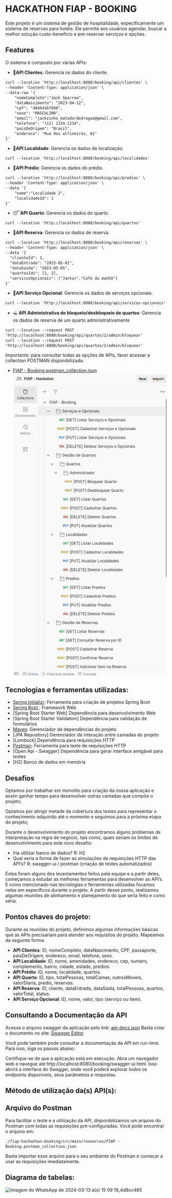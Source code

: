 # HACKATHON FIAP - BOOKING

Este projeto é um sistema de gestão de hospitalidade, especificamente um sistema de reservas para hotéis. Ele permite aos usuários agendar, buscar a melhor solução custo-benefício e pré-reservar serviços e opções.

## Features

O sistema é composto por várias APIs:

- 👤**API Clientes**: Gerencia os dados do cliente.
```shell
curl --location 'http://localhost:8080/booking/api/clientes' \
--header 'Content-Type: application/json' \
--data-raw '{
    "nomeCompleto":"Jack Sparrow",
    "dataNascimento": "2023-04-12",
    "cpf": "48464167040",
    "sexo": "MASCULINO",
    "email": "jackzinho_matadordedragao@gmail.com",
    "telefone": "(11) 1234-1234",
    "paisDeOrigem": "Brasil",
    "endereco": "Rua dos alfineiros, 61"
}'
```
- 📒**API Localidade**: Gerencia os dados de localização.
```shell
curl --location 'http://localhost:8080/booking/api/localidades'
```
- 🏨**API Prédio**: Gerencia os dados do prédio.
```shell
curl --location 'http://localhost:8080/booking/api/predios' \
--header 'Content-Type: application/json' \
--data '{
    "nome":"Localidade 2",
    "localidadeId": 1
}'
```
- 😴**API Quarto**: Gerencia os dados do quarto.
```shell
curl --location 'http://localhost:8080/booking/api/quartos'
```
- 📅**API Reserva**: Gerencia os dados de reserva.
```shell
curl --location 'http://localhost:8080/booking/api/reservas' \
--header 'Content-Type: application/json' \
--data '{
  "clienteId": 1,
  "dataEntrada": "2023-05-01",
  "dataSaida": "2023-05-05",
  "quartosIds": [1, 2],
  "servicosOpcionais": ["Jantar","Café da manhã"]
}'
```
- 🍴**API Serviço Opcional**: Gerencia os dados de serviços opcionais.
```shell
curl --location 'http://localhost:8080/booking/api/servicos-opcionais'
```
- 🪒 **API Administrativa de bloqueio/desbloqueio de quartos**: Gerencia os dados de reserva de um quarto administrativamente
```shell
curl --location --request POST 'http://localhost:8080/booking/api/quartos/2/admin/bloquear'
curl --location --request POST 'http://localhost:8080/booking/api/quartos/2/admin/bloquear'
```
Importante: para consultar todas as opções de APIs, favor acessar a collection POSTMAN disponibilizada: 

- [FIAP - Booking.postman_collection.json](src%2Fmain%2Fresources%2FFIAP%20-%20Booking.postman_collection.json)
![img.png](img.png)


## Tecnologias e ferramentas utilizadas:

* [Spring initializr]( https://start.spring.io/): Ferramenta para criação de projetos Spring Boot
* [Spring Boot ]( https://spring.io/projects/spring-boot): Framework Web 
* [Spring Boot Starter Web] Dependência para desenvolvimento Web
* [Spring Boot Starter Validation] Dependência para validação de formulários
* [Maven]( https://mvnrepository.com/): Gerenciador de dependências do projeto
* [JPA Repository] Gerenciador de interação entre camadas do projeto
* [Lombock] Dependência para requisições HTTP
* [Postman](https://www.postman.com/): Ferramenta para teste de requisições HTTP
* [Open Api - Swagger] Dependência para gerar interface amigável para testes
* [H2] Banco de dados em memória


## Desafios

Optamos por trabalhar em monolito para criação da nossa aplicação e assim ganhar tempo para desenvolver outras camadas que compõe o projeto;

Optamos por atingir metade da cobertura dos testes para representar o conhecimento adquirido até o momento e seguimos para a próxima etapa do projeto; 

Durante o desenvolvimento do projeto encontramos alguns problemas de interpretação na regra de negócio, tais como, quais seriam os limites de desenvolvimento para este novo desafio: 
* Iria utilizar banco de dados? R: H2
* Qual seria a forma de fazer as simulações de requisições HTTP das API’s? R: swagger-ui / postman (criação de testes automatizados) <br>

Estes foram alguns dos levantamentos feitos pela equipe e a partir deles, começamos a estudar as melhores ferramentas para desenvolver as API’s. E como mencionado nas tecnologias e ferramentas utilizadas focamos nelas em específicos durante o projeto.
A partir desse ponto, realizamos algumas reuniões de alinhamento e planejamento do que seria feito e como seria. 


## Pontos chaves do projeto:

Durante as reuniões do projeto, definimos algumas informações básicas que as APIs precisariam para atender aos requisitos do projeto. Mapeamos da seguinte forma:
- **API Clientes**: ID, nomeCompleto, dataNascimento, CPF, passaporte, paisDeOrigem, endereco, email, telefone, sexo.
- **API Localidade**: ID, nome, amenidades, endereco, cep, numero, complemento, bairro, cidade, estado, predios.
- **API Prédio**: ID, nome, localidade, quartos.
- **API Quarto**: ID, tipo, totalPessoas, totalCamas, outrosMoveis, valorDiaria, predio, reservas.
- **API Reserva**: ID, cliente, dataEntrada, dataSaida, totalPessoas, quartos, valorTotal, status.
- **API Serviço Opcional**: ID, nome, valor, tipo (serviço ou item).

## Consultando a Documentação da API
Acessa o arquivo swagger da aplicação pelo link: [api-docs.json](src%2Fmain%2Fresources%2Fapi-docs.json)
Basta colar o documento no site: [Swagger Editor](https://editor.swagger.io/)

Você pode também pode consultar a documentação da API em run-time. Para isso, siga os passos abaixo:

Certifique-se de que a aplicação está em execução.
Abra um navegador web e navegue até http://localhost:8080/booking/swagger-ui.html.
Isso abrirá a interface do Swagger, onde você poderá explorar todos os endpoints disponíveis, seus parâmetros e respostas.

## Método de utilização da(s) API(s):
## Arquivo do Postman
Para facilitar o teste e a utilização da API, disponibilizamos um arquivo do Postman com todas as requisições pré-configuradas. Você pode encontrar o arquivo em:

```shell
./fiap-hackathon-booking/src/main/resources/FIAP - Booking.postman_collection.json
```

Basta importar esse arquivo para o seu ambiente do Postman e começar a usar as requisições imediatamente.

## Diagrama de tabelas:
![Imagem do WhatsApp de 2024-03-13 à(s) 15 09 19_4d8cc485](https://github.com/otavioprado/fiap-hackathon-booking/assets/133544024/ad57fc12-7514-4d5c-871e-f9534d2fc710)

